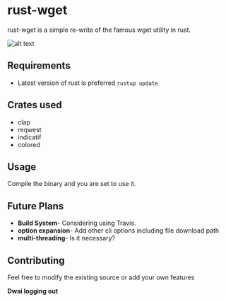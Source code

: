 # rust-wget
rust-wget is a simple re-write of the famous wget utility in rust.

![alt text](https://github.com/raydwaipayan/rust-wget/blob/master/ex1.png)

## Requirements
* Latest version of rust is preferred
        ```rustup update```

## Crates used
* clap 
* reqwest
* indicatif
* colored

## Usage

Compile the binary and you are set to use it.

## Future Plans
* **Build System**- Considering using Travis.
* **option expansion**- Add other cli options including file download path
* **multi-threading**- Is it necessary?

## Contributing
Feel free to modify the existing source or add your own features

**Dwai logging out**